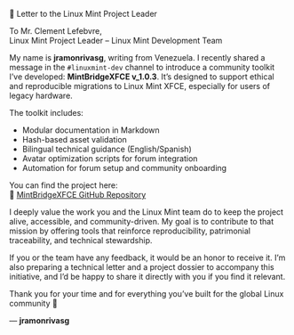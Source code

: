 
📜 Letter to the Linux Mint Project Leader

To Mr. Clement Lefebvre,  
Linux Mint Project Leader – Linux Mint Development Team

My name is **jramonrivasg**, writing from Venezuela. I recently shared a message in the `#linuxmint-dev` channel to introduce a community toolkit I’ve developed: **MintBridgeXFCE v_1.0.3**. It’s designed to support ethical and reproducible migrations to Linux Mint XFCE, especially for users of legacy hardware.

The toolkit includes:

- Modular documentation in Markdown  
- Hash-based asset validation  
- Bilingual technical guidance (English/Spanish)  
- Avatar optimization scripts for forum integration  
- Automation for forum setup and community onboarding

You can find the project here:  
🔗 [MintBridgeXFCE GitHub Repository](https://github.com/jramonrivasg/MintBridgeXFCE)

I deeply value the work you and the Linux Mint team do to keep the project alive, accessible, and community-driven. My goal is to contribute to that mission by offering tools that reinforce reproducibility, patrimonial traceability, and technical stewardship.

If you or the team have any feedback, it would be an honor to receive it. I’m also preparing a technical letter and a project dossier to accompany this initiative, and I’d be happy to share it directly with you if you find it relevant.

Thank you for your time and for everything you’ve built for the global Linux community 🙏

— **jramonrivasg**
